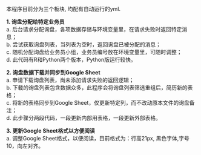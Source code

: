 本程序目前分为三个板块, 均配有自动运行的yml.

**1. 询盘分配给特定业务员**  
a. 后台请求分配询盘，各项数据存储与环境变量里，在请求失败时返回特定消息；  
b. 尝试获取询盘列表，当列表为空时，返回询盘已被分配的消息；  
c. 随机分配询盘给业务员小组，业务员编号放在环境变量里，可随时调整；  
d. 此代码有R和Python两个版本，Python版运行较快。

**2. 询盘数据下载并同步到Google Sheet**  
a. 申请下载询盘列表，尚未添加请求失败的返回逻辑；  
b. 下载的询盘列表包含数据众多，此程序会将询盘列表筛选重组后，简历新的表格；  
c. 将新的表格同步到Google Sheet，仅更新特定列，而不改动原本文件的询盘备注；  
d. 此步骤分两段代码，一段更新内部用表格，一段更新外部表格。

**3. 更新Google Sheet格式以方便阅读**  
a. 调整Google Sheet格式，以便阅读，目前格式为：行高21px, 黑色字体,字号10，向左对齐。

